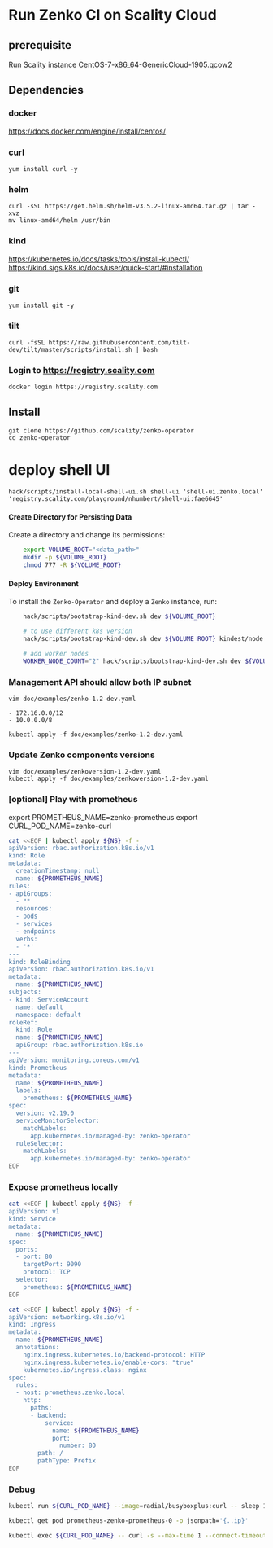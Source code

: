 # Run Zenko CI on Scality Cloud

## prerequisite

Run Scality instance CentOS-7-x86_64-GenericCloud-1905.qcow2

## Dependencies

### docker
https://docs.docker.com/engine/install/centos/

### curl
```
yum install curl -y
```

### helm
```
curl -sSL https://get.helm.sh/helm-v3.5.2-linux-amd64.tar.gz | tar -xvz
mv linux-amd64/helm /usr/bin
```
### kind
https://kubernetes.io/docs/tasks/tools/install-kubectl/
https://kind.sigs.k8s.io/docs/user/quick-start/#installation

### git
```
yum install git -y
```

### tilt
```
curl -fsSL https://raw.githubusercontent.com/tilt-dev/tilt/master/scripts/install.sh | bash
```

### Login to https://registry.scality.com
```
docker login https://registry.scality.com
```

## Install
```
git clone https://github.com/scality/zenko-operator
cd zenko-operator
```

# deploy shell UI
```
hack/scripts/install-local-shell-ui.sh shell-ui 'shell-ui.zenko.local' 'registry.scality.com/playground/nhumbert/shell-ui:fae6645'
```


#### Create Directory for Persisting Data

Create a directory and change its permissions:

``` sh
    export VOLUME_ROOT="<data_path>"
    mkdir -p ${VOLUME_ROOT}
    chmod 777 -R ${VOLUME_ROOT}
```

#### Deploy Environment

To install the `Zenko-Operator` and deploy a `Zenko` instance, run:
``` sh
    hack/scripts/bootstrap-kind-dev.sh dev ${VOLUME_ROOT}

    # to use different k8s version
    hack/scripts/bootstrap-kind-dev.sh dev ${VOLUME_ROOT} kindest/node:vX.Y.Z

    # add worker nodes
    WORKER_NODE_COUNT="2" hack/scripts/bootstrap-kind-dev.sh dev ${VOLUME_ROOT} kindest/node:vX.Y.Z
```

### Management API should allow both IP subnet
```
vim doc/examples/zenko-1.2-dev.yaml

- 172.16.0.0/12
- 10.0.0.0/8

kubectl apply -f doc/examples/zenko-1.2-dev.yaml
```

### Update Zenko components versions

```
vim doc/examples/zenkoversion-1.2-dev.yaml
kubectl apply -f doc/examples/zenkoversion-1.2-dev.yaml
```

### [optional] Play with prometheus

export PROMETHEUS_NAME=zenko-prometheus
export CURL_POD_NAME=zenko-curl

```bash
cat <<EOF | kubectl apply ${NS} -f -
apiVersion: rbac.authorization.k8s.io/v1
kind: Role
metadata:
  creationTimestamp: null
  name: ${PROMETHEUS_NAME}
rules:
- apiGroups:
  - ""
  resources:
  - pods
  - services
  - endpoints
  verbs:
  - '*'
---
kind: RoleBinding
apiVersion: rbac.authorization.k8s.io/v1
metadata:
  name: ${PROMETHEUS_NAME}
subjects:
- kind: ServiceAccount
  name: default
  namespace: default
roleRef:
  kind: Role
  name: ${PROMETHEUS_NAME}
  apiGroup: rbac.authorization.k8s.io
---
apiVersion: monitoring.coreos.com/v1
kind: Prometheus
metadata:
  name: ${PROMETHEUS_NAME} 
  labels:
    prometheus: ${PROMETHEUS_NAME}
spec:
  version: v2.19.0
  serviceMonitorSelector:
    matchLabels:
      app.kubernetes.io/managed-by: zenko-operator
  ruleSelector:
    matchLabels:
      app.kubernetes.io/managed-by: zenko-operator
EOF
```


### Expose prometheus locally

```bash
cat <<EOF | kubectl apply ${NS} -f -
apiVersion: v1
kind: Service
metadata:
  name: ${PROMETHEUS_NAME}
spec:
  ports:
  - port: 80
    targetPort: 9090
    protocol: TCP
  selector:
    prometheus: ${PROMETHEUS_NAME} 
EOF
```

```bash
cat <<EOF | kubectl apply ${NS} -f -
apiVersion: networking.k8s.io/v1
kind: Ingress
metadata:
  name: ${PROMETHEUS_NAME}
  annotations:
    nginx.ingress.kubernetes.io/backend-protocol: HTTP
    nginx.ingress.kubernetes.io/enable-cors: "true"
    kubernetes.io/ingress.class: nginx
spec:
  rules:
  - host: prometheus.zenko.local
    http:
      paths:
      - backend:
          service:
            name: ${PROMETHEUS_NAME}
            port:
              number: 80
        path: /
        pathType: Prefix
EOF
```

### Debug

```bash
kubectl run ${CURL_POD_NAME} --image=radial/busyboxplus:curl -- sleep 100000

kubectl get pod prometheus-zenko-prometheus-0 -o jsonpath='{..ip}'

kubectl exec ${CURL_POD_NAME} -- curl -s --max-time 1 --connect-timeout 1 10.244.0.129:9090/api/v1/targets?state=active
```
